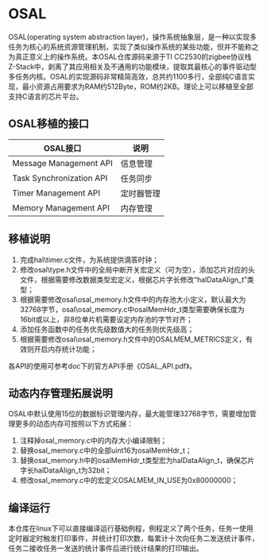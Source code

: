 # OSAL

OSAL(operating system abstraction layer)，操作系统抽象层，是一种以实现多任务为核心的系统资源管理机制，实现了类似操作系统的某些功能，但并不能称之为真正意义上的操作系统。本OSAL仓库源码来源于TI CC2530的zigbee协议栈Z-Stack中，剥离了其应用相关及不通用的功能模块，提取其最核心的事件驱动型多任务内核。OSAL的实现源码非常精简高效，总共约1100多行，全部纯C语言实现，最小资源占用要求为RAM约512Byte，ROM约2KB。理论上可以移植至全部支持C语言的芯片平台。

## OSAL移植的接口

| OSAL接口 | 说明 |
| -- | -- |
| Message Management API | 信息管理 |
| Task Synchronization API | 任务同步 |
| Timer Management API | 定时器管理 |
| Memory Management API | 内存管理 |

## 移植说明

1. 完成hal\timer.c文件，为系统提供滴答时钟；
2. 修改osal\type.h文件中的全局中断开关宏定义（可为空），添加芯片对应的头文件，根据需要修改数据类型宏定义，根据芯片字长修改“halDataAlign_t”类型；
3. 根据需要修改osal\osal_memory.h文件中的内存池大小定义，默认最大为32768字节，osal\osal_memory.c中osalMemHdr_t类型需要确保长度为16bit或以上，非8位单片机需要设定内存池的字节对齐；
4. 添加任务函数中的任务优先级数值大的任务则优先级高；
5. 根据需要修改osal\osal_memory.h文件中的OSALMEM_METRICS定义，有效则开启内存统计功能；

各API的使用可参考doc下的官方API手册《OSAL_API.pdf》。

## 动态内存管理拓展说明

OSAL中默认使用15位的数据标识管理内存，最大能管理32768字节，需要增加管理更多的动态内存可按照以下方式拓展：

1. 注释掉osal_memory.c中的内存大小编译限制；
2. 替换osal_memory.c中的全部uint16为osalMemHdr_t；
3. 替换osal_memory.h中的osalMemHdr_t类型宏为halDataAlign_t，确保芯片字长halDataAlign_t为32bit；
4. 修改osal_memory.c中的宏定义OSALMEM_IN_USE为0x80000000；

## 编译运行

本仓库在linux下可以直接编译运行基础例程，例程定义了两个任务，任务一使用定时器定时触发打印事件，并统计打印次数，每累计十次向任务二发送统计事件，任务二接收任务一发送的统计事件后进行统计结果的打印输出。
